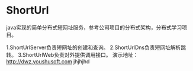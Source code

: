 # ShortUrl
java实现的简单分布式短网址服务，参考公司项目的分布式架构，分布式学习项目。

1.ShortUrlServer负责短网址的创建和查询。
2.ShortUrlDns负责短网址解析跳转。
3.ShortUrlWeb负责对外提供调用接口。
演示地址：http://dwz.youshusoft.com
jhjhjhd
